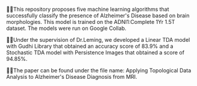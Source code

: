 👩‍🔬This repository proposes five machine learning algorithms that successfully classify the presence of Alzheimer's Disease based on brain morphologies. This model is trained on the ADNI1:Complete 1Yr 1.5T dataset. The models were run on Google Collab. 

🧑‍🔬Under the supervision of Dr.Leming, we developed a Linear TDA model with Gudhi Library that obtained an accuracy score of 83.9% and a Stochastic TDA model with Persistence Images that obtained a score of 94.85%.

👩‍🔬The paper can be found under the file name: Applying Topological Data Analysis to Alzheimer's Disease Diagnosis from MRI.
